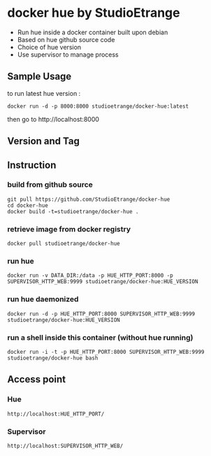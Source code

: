 # docker hue by StudioEtrange

* Run hue inside a docker container built upon debian
* Based on hue github source code
* Choice of hue version
* Use supervisor to manage process


## Sample Usage

to run latest hue version :

	docker run -d -p 8000:8000 studioetrange/docker-hue:latest

then go to http://localhost:8000

## Version and Tag

## Instruction 

### build from github source

	git pull https://github.com/StudioEtrange/docker-hue
	cd docker-hue
	docker build -t=studioetrange/docker-hue .

### retrieve image from docker registry

	docker pull studioetrange/docker-hue

### run hue 

	docker run -v DATA_DIR:/data -p HUE_HTTP_PORT:8000 -p SUPERVISOR_HTTP_WEB:9999 studioetrange/docker-hue:HUE_VERSION

### run hue daemonized

	docker run -d -p HUE_HTTP_PORT:8000 SUPERVISOR_HTTP_WEB:9999 studioetrange/docker-hue:HUE_VERSION


### run a shell inside this container (without hue running)

	docker run -i -t -p HUE_HTTP_PORT:8000 SUPERVISOR_HTTP_WEB:9999 studioetrange/docker-hue bash

## Access point

### Hue

	http://localhost:HUE_HTTP_PORT/

### Supervisor

	http://localhost:SUPERVISOR_HTTP_WEB/
